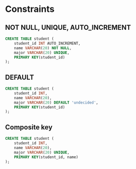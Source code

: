 # Constraints

## NOT NULL, UNIQUE, AUTO_INCREMENT
```sql
CREATE TABLE student (
    student_id INT AUTO_INCREMENT,
    name VARCHAR(20) NOT NULL,
    major VARCHAR(20) UNIQUE,
    PRIMARY KEY(student_id)
);
```

## DEFAULT
```sql
CREATE TABLE student (
    student_id INT,
    name VARCHAR(20),
    major VARCHAR(20) DEFAULT 'undecided',
    PRIMARY KEY(student_id)
);
```

## Composite key
```sql
CREATE TABLE student (
    student_id INT,
    name VARCHAR(20),
    major VARCHAR(20) UNIQUE,
    PRIMARY KEY(student_id, name)
);
```
